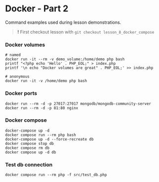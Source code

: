 # Docker - Part 2

Command examples used during lesson demonstrations.

> **!** First checkout lesson with `git checkout lesson_8_docker_compose`

### Docker volumes
```
# named
docker run -it --rm -v demo_volume:/home/demo php bash
printf "<?php echo 'Hello' . PHP_EOL;" > index.php
printf '\n echo "Docker volumes are great" . PHP_EOL;' >> index.php

# anonymous
docker run -it -v /home/demo php bash
```

### Docker ports
```
docker run --rm -d -p 27017:27017 mongodb/mongodb-community-server  
docker run --rm -d -p 81:80 nginx
```

### Docker compose
```
docker-compose up -d
docker compose run --rm php bash
docker-compose up -d --force-recreate db
docker compose stop db
docker compose rm db
docker compose up -d db
```

### Test db connection
```
docker compose run --rm php -f src/test_db.php
```